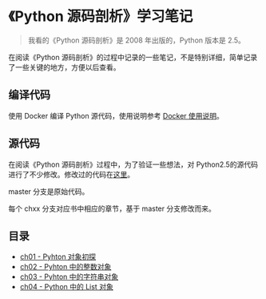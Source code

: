 # 《Python 源码剖析》学习笔记

> 我看的《Python 源码剖析》是 2008 年出版的，Python 版本是 2.5。

在阅读《Python 源码剖析》的过程中记录的一些笔记，不是特别详细，简单记录了一些关键的地方，方便以后查看。

## 编译代码

使用 Docker 编译 Python 源代码，使用说明参考 [Docker 使用说明](docker.md)。

## 源代码

在阅读《Python 源码剖析》过程中，为了验证一些想法，对 Python2.5的源代码进行了不少修改。修改过的代码在[这里](https://github.com/ausaki/python25)。

master 分支是原始代码。

每个 chxx 分支对应书中相应的章节，基于 master 分支修改而来。


## 目录

- [ch01 - Pyhton 对象初探](ch01.md)
- [ch02 - Pyhton 中的整数对象](ch02.md)
- [ch03 - Pyhton 中的字符串对象](ch03.md)
- [ch04 - Python 中的 List 对象](ch04.md)

